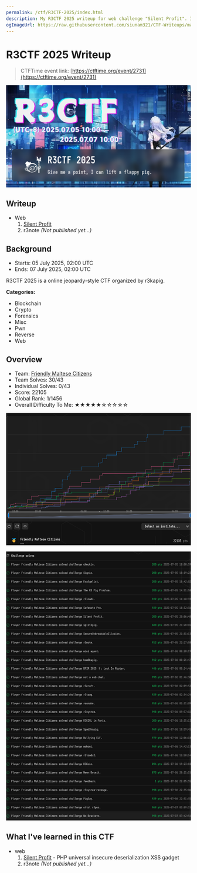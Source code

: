 ```yaml
---
permalink: /ctf/R3CTF-2025/index.html
description: My R3CTF 2025 writeup for web challenge "Silent Profit". I played with Friendly Maltese Citizens and we got 1st place. Please note that web challenge "r3note" is not published yet.
ogImageUrl: https://raw.githubusercontent.com/siunam321/CTF-Writeups/main/R3CTF-2025/images/banner.png
---
```


# R3CTF 2025 Writeup

> CTFTime event link: [https://ctftime.org/event/2731](https://ctftime.org/event/2731)

![](https://raw.githubusercontent.com/siunam321/CTF-Writeups/main/R3CTF-2025/images/banner.png)

## Writeup

- Web
    1. [Silent Profit](https://siunam321.github.io/ctf/R3CTF-2025/Web/Silent-Profit/)
    2. r3note *(Not published yet...)*

## Background

- Starts: 05 July 2025, 02:00 UTC
- Ends: 07 July 2025, 02:00 UTC

R3CTF 2025 is a online jeopardy-style CTF organized by r3kapig.

**Categories:**

- Blockchain
- Crypto
- Forensics
- Misc
- Pwn
- Reverse
- Web

## Overview

- Team: [Friendly Maltese Citizens](https://ctf.mt/)
- Team Solves: 30/43
- Individual Solves: 0/43
- Score: 22105
- Global Rank: 1/1456
- Overall Difficulty To Me: ★★★★★☆☆☆☆☆

![](https://raw.githubusercontent.com/siunam321/CTF-Writeups/main/R3CTF-2025/images/score.png)

![](https://raw.githubusercontent.com/siunam321/CTF-Writeups/main/R3CTF-2025/images/solves.png)

## What I've learned in this CTF

- web
    1. [Silent Profit](https://siunam321.github.io/ctf/R3CTF-2025/Web/Silent-Profit/) - PHP universal insecure deserialization XSS gadget
    2. r3note *(Not published yet...)*